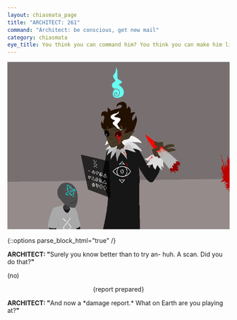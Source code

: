 ```yaml
---
layout: chiasmata_page
title: "ARCHITECT: 261"
command: "Architect: be conscious, get new mail"
category: chiasmata
eye_title: You think you can command him? You think you can make him listen?
---
```


![261](/chiasmata/images/narrative/258.png)

{::options parse_block_html="true" /}
<div class="dialogue">
<b>ARCHITECT: "</b>Surely you know better than to try an- huh. A scan. Did you do that?<b>"</b>
</div>

<p class="Archie">(no)</p>

<p class="Robot" style="text-align: center">{report prepared}</p>

<div class="dialogue">
<b>ARCHITECT: "</b>And now a *damage report.* What on Earth are you playing at?<b>"</b>
</div>